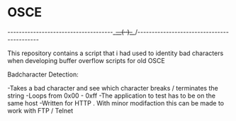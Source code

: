 # OSCE

-------------------------------------\_~~__(··)_~~_/-------------------------------------------

This repository contains a script that i had used to identity bad characters when developing buffer overflow scripts for old OSCE

Badcharacter Detection:

  -Takes a bad character  and see which character breaks / terminates the string
  -Loops from 0x00 - 0xff
  -The application to test has to be on the same host
  -Written for HTTP . With minor modifaction this can be made to work with FTP / Telnet
